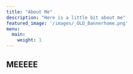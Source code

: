 ```yaml
---
title: "About Me"
description: "Here is a little bit about me"
featured_image: '/images/_OLD_Bannerhome.png'
menu:
  main:
    weight: 1
---
```


## MEEEEE